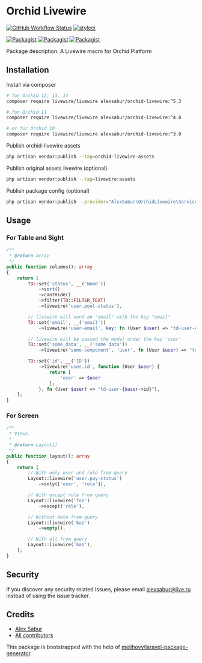 # Orchid Livewire

[![GitHub Workflow Status](https://github.com/AlexSabur/orchid-livewire/workflows/Run%20tests/badge.svg)](https://github.com/AlexSabur/orchid-livewire/actions)
[![styleci](https://styleci.io/repos/273482753/shield)](https://styleci.io/repos/273482753)

[![Packagist](https://img.shields.io/packagist/v/alexsabur/orchid-livewire.svg)](https://packagist.org/packages/alexsabur/orchid-livewire)
[![Packagist](https://poser.pugx.org/alexsabur/orchid-livewire/d/total.svg)](https://packagist.org/packages/alexsabur/orchid-livewire)
[![Packagist](https://img.shields.io/packagist/l/alexsabur/orchid-livewire.svg)](https://packagist.org/packages/alexsabur/orchid-livewire)

Package description: A Livewire macro for Orchid Platform

## Installation

Install via composer
```bash
# for Orchid 12, 13, 14
composer require livewire/livewire alexsabur/orchid-livewire:^5.3

# for Orchid 11
composer require livewire/livewire alexsabur/orchid-livewire:^4.0

# or for Orchid 10
composer require livewire/livewire alexsabur/orchid-livewire:^3.0
```

Publish orchid-livewire assets
```bash
php artisan vendor:publish --tag=orchid-livewire-assets
```

Publish original assets livewire (optional)
```bash
php artisan vendor:publish --tag=livewire:assets
```

Publish package config (optional)

```bash
php artisan vendor:publish --provider="AlexSabur\OrchidLivewire\ServiceProvider"
```

## Usage

### For Table and Sight

```php
/**
 * @return array
 */
public function columns(): array
{
    return [
        TD::set('status', __('Name'))
            ->sort()
            ->cantHide()
            ->filter(TD::FILTER_TEXT)
            ->livewire('user.pool-status'),

        // livewire will send an "email" with the key "email"
        TD::set('email', __('email'))
            ->livewire('user-email', key: fn (User $user) => "td-user-email-{$user->id}"),

        // livewire will be passed the model under the key 'user'
        TD::set('some_data', __('some data'))
            ->livewire('some-component', 'user', fn (User $user) => "td-some-data-{$user->id}"),

        TD::set('id', __('ID'))
            ->livewire('user.id', function (User $user) {
                return [
                    'user' => $user
                ];
            }, fn (User $user) => "td-user-{$user->id}"),
    ];
}
```

### For Screen

```php
/**
 * Views.
 *
 * @return Layout[]
 */
public function layout(): array
{
    return [
        // With only user and role from query
        Layout::livewire('user.pay-status')
            ->only(['user', 'role']),

        // With except role from query
        Layout::livewire('foo')
            ->except('role'),

        // Without data from query
        Layout::livewire('baz')
            ->empty(),

        // With all from query
        Layout::livewire('baz'),
    ];
}
```

## Security

If you discover any security related issues, please email alexsabur@live.ru
instead of using the issue tracker.

## Credits

- [Alex Sabur](https://github.com/AlexSabur/orchid-livewire)
- [All contributors](https://github.com/AlexSabur/orchid-livewire/graphs/contributors)

This package is bootstrapped with the help of
[melihovv/laravel-package-generator](https://github.com/melihovv/laravel-package-generator).
